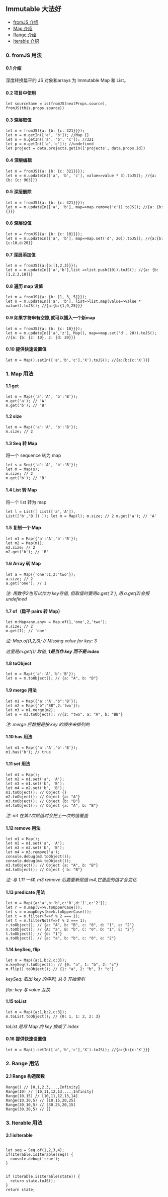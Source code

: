 ## Immutable 大法好

* [fromJS 介绍](https://github.com/Kennytian/learning-react-native/blob/master/others/first-immutable.md#0-fromjs-用法)
* [Map 介绍](https://github.com/Kennytian/learning-react-native/blob/master/others/first-immutable.md#1-map-用法)
* [Range 介绍](https://github.com/Kennytian/learning-react-native/blob/master/others/first-immutable.md#2-range-用法)
* [Iterable 介绍](https://github.com/Kennytian/learning-react-native/blob/master/others/first-immutable.md#3-Iterable-用法)

### 0. fromJS 用法
#### 0.1 介绍
深度转换扁平的 JS 对象和arrays 为 Immutable Map 和 List。

#### 0.2 项目中使用
```
let sourceSame = is(fromJS(nextProps.source), fromJS(this.props.source))
```

#### 0.3 深层取值
```
let m = fromJS({a: {b: {c: 321}}});
let n = m.getIn(['a', 'b']); //Map {}
let o = m.getIn(['a', 'b', 'c']); //321
let p = m.getIn(['a','c']); //undefined
let project = data.projects.getIn(['projects', data.props.id])
```

#### 0.4 深层编辑
```
let m = fromJS({a: {b: {c: 321}}});
let n = m.updateIn(['a', 'b', 'c'], value=>value * 3).toJS(); //{a: {b: {c: 963}}}
```

#### 0.5 深层删除
```
let m = fromJS({a: {b: {c: 321}}});
let n = m.updateIn(['a', 'b'], map=>map.remove('c')).toJS(); //{a: {b: {}}}
```

#### 0.6 深层设值
```
let m = fromJS({a: {b: {c: 10}}});
let n = m.updateIn(['a', 'b'], map=>map.set('d', 20)).toJS(); //{a:{b:{c:10,d:20}}
```

#### 0.7 深层添加值
```
let m = fromJS({a:{b:[1,2,3]}});
let n = m.updateIn(['a','b'],list =>list.push(10)).toJS(); //{a: {b: [1,2,3,10]}}
```

#### 0.8 遍历 map 设值
```
let m = fromJS({a: {b: [1, 3, 5]}});
let n = m.updateIn(['a', 'b'], list=>list.map(value=>value * value)).toJS(); //{a:{b:{1,9,25}}}
```

#### 0.9 如果字符串有空隙,就可以插入一个新map
```
let m = fromJS({a: {b: {c: 10}}});
let n = m.updateIn(['a','z'], Map(), map=>map.set('d', 20)).toJS(); //{a: {b: {c: 10}, z: {d: 20}}}
```

#### 0.10 提供快速设置值
```
let m = Map().setIn(['a','b','c'],'X').toJS(); //{a:{b:{c:'X'}}}
```


### 1. Map 用法
#### 1.1 get
<pre><code>let m = Map({'a':'A', 'b':'B'});
m.get('a'); // 'A'
m.get('b'); // 'B'
</code></pre>

#### 1.2 size
<pre><code>let m = Map({'a':'A', 'b':'B'});
m.size; // 2
</code></pre>

#### 1.3 Seq 转 Map
将一个 sequence 转为 map
<pre><code>let s = Seq({'a':'A', 'b':'B'});
let m = Map(s);
m.size; // 2
m.get('b'); // 'B'
</code></pre>

#### 1.4 List 转 Map
将一个 list 转为 map<pre><code>let l = List([
    List(['a','A']),
    List(['b','B'])
]);
let m = Map(l);
m.size; // 2
m.get('a'); // 'A'
</code></pre>

#### 1.5 复制一个 Map
<pre><code>let m1 = Map({'a':'A','b':'B'});
let m2 = Map(m1);
m2.size; // 2
m2.get('b'); // 'B'
</code></pre>

#### 1.6 Array 转 Map
<pre><code>let a = Map({'one':1,2:'two'});
a.size; // 2
a.get('one'); // 1
</code></pre>
_注: 用数字2也可以作为 key存值, 但取值时要用a.get('2'), 用 a.get(2)会报undefined_

#### 1.7 of（扁平 pairs 转 Map）
<pre><code>let m:Map&ltany,any&gt = Map.of(1,'one',2,'two');
m.size; // 2
m.get(1); // 'one'
</code></pre>
_注: Map.of(1,2,3); // Missing value for key: 3_

_这里是m.get(1) 取值, **1是当作 key 而不是 index**_

#### 1.8 toObject
<pre><code>let m = Map({'a':'A','b':'B'});
let o = m.toObject(); // {a: "A", b: "B"}
</code></pre>

#### 1.9 merge 用法
<pre><code>let m1 = Map({'a':'A',"b":'B'});
let m2 = Map({"b":"BB",2:'two'});
let m3 = m1.merge(m2);
let o = m3.toObject(); //{2: "two", a: "A", b: "BB"}
</code></pre>
_注: merge 后数据是按 key 的顺序来排列的_

#### 1.10 has 用法
<pre><code>let m1 = Map({'a':'A','b':'B'});
m1.has('b'); // true
</code></pre>

#### 1.11 set 用法
<pre><code>let m1 = Map();
let m2 = m1.set('a', 'A');
let m3 = m1.set('b', 'B');
let m4 = m2.set('b', 'B');
m1.toObject(); // Object {}
m2.toObject(); // Object {a: "A"}
m3.toObject(); // Object {b: "B"}
m4.toObject(); // Object {a: "A", b: "B"}
</code></pre>

_注: m1 在第2次赋值时会把上一次的值覆盖_

#### 1.12 remove 用法
<pre><code>let m1 = Map();
let m2 = m1.set('a', 'A');
let m3 = m2.set('b', 'B');
let m4 = m3.remove('a');
console.debug(m3.toObject());
console.debug(m4.toObject());
m3.toObject(); // Object {a: "A", b: "B"}
m4.toObject(); // Object { b: "B"}
</code></pre>

_注: 与 1.11 一样, m3.remove 后要重新赋值 m4,它里面的值才会变化_

#### 1.13 predicate 用法
<pre><code>let m = Map({a:'a',b:'b',c:'0',d:'1',e:'2'});
let r = m.map(v=>v.toUpperCase());
let s = m.mapKeys(k=>k.toUpperCase());
let t = m.filter(f=>f % 2 === 1);
let t = m.filterNot(f=>f % 2 === 1);
r.toObject(); // {a: "A", b: "B", c: "0", d: "1", e: "2"}
s.toObject(); // {A: "a", B: "b", C: "0", D: "1", E: "2"}
t.toObject(); // {d: "1"}
u.toObject(); // {a: "a", b: "b", c: "0", e: "2"}
</code></pre>

#### 1.14 keySeq, flip
<pre><code>let m = Map({a:1,b:2,c:3});
m.keySeq().toObject(); // {0: "a", 1: "b", 2: "c"}
m.flip().toObject(); // {1: "a", 2: "b", 3: "c"}
</code></pre>
_keySeq: 取出 key 的序列, 从 0 开始索引_

_flip: key 与 value 互换_

#### 1.15 toList
<pre><code>let m = Map({a:1,b:2,c:3});
m.toList.toObject(); // {0: 1, 1: 2, 2: 3}
</code></pre>
_toList 是将 Map 的 key 换成了 index_

#### 0.16 提供快速设置值
```
let m = Map().setIn(['a','b','c'],'X').toJS(); //{a:{b:{c:'X'}}}
```


### 2. Range 用法
#### 2.1 Range 构造函数
<pre><code>Range() // [0,1,2,3,...,Infinity]
Range(10) // [10,11,12,13,...,Infinity]
Range(10,15) // [10,11,12,13,14]
Range(10,30,5) // [10,15,20,25]
Range(30,10,5) // [30,25,20,15]
Range(30,30,5) // []
</code></pre>


### 3. Iterable 用法
#### 3.1 isIterable
<pre><code>
let seq = Seq.of(1,2,3,4);
if(Iterable.isIterable(seq)) {
  console.debug('true');
}
</code></pre>
<pre><code>
if (Iterable.isIterable(state)) {
  return state.toJS();
}
return state;
</code></pre>